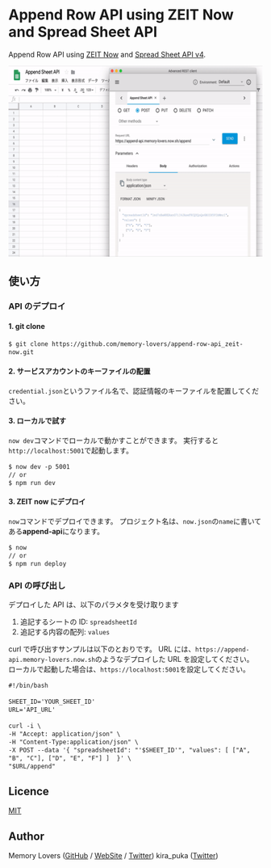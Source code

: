 # Append Row API using ZEIT Now and Spread Sheet API

Append Row API using [ZEIT Now](https://zeit.co/now) and [Spread Sheet API v4](https://developers.google.com/sheets/api/?authuser=2).

![DEMO](https://github.com/memory-lovers/append-row-api_zeit-now/blob/master/img/append_sheet_api_demo.gif)

## 使い方

### API のデプロイ

#### 1. git clone

```shell
$ git clone https://github.com/memory-lovers/append-row-api_zeit-now.git
```

#### 2. サービスアカウントのキーファイルの配置

`credential.json`というファイル名で、認証情報のキーファイルを配置してください。

#### 3. ローカルで試す

`now dev`コマンドでローカルで動かすことができます。
実行すると`http://localhost:5001`で起動します。

```shell
$ now dev -p 5001
// or
$ npm run dev
```

#### 3. ZEIT now にデプロイ

`now`コマンドでデプロイできます。
プロジェクト名は、`now.json`の`name`に書いてある**append-api**になります。

```shell
$ now
// or
$ npm run deploy
```

### API の呼び出し

デプロイした API は、以下のパラメタを受け取ります

1. 追記するシートの ID: `spreadsheetId`
2. 追記する内容の配列: `values`

curl で呼び出すサンプルは以下のとおりです。
URL には、`https://append-api.memory-lovers.now.sh`のようなデプロイした URL を設定してください。
ローカルで起動した場合は、`https://localhost:5001`を設定してください。

```shell
#!/bin/bash

SHEET_ID='YOUR_SHEET_ID'
URL='API_URL'

curl -i \
-H "Accept: application/json" \
-H "Content-Type:application/json" \
-X POST --data '{ "spreadsheetId": "'$SHEET_ID'", "values": [ ["A", "B", "C"], ["D", "E", "F"] ]  }' \
"$URL/append"
```

## Licence

[MIT](https://github.com/memory-lovers/append-row-api_zeit-now/blob/master/LICENCE)

## Author

Memory Lovers ([GitHub](https://github.com/memory-lovers) / [WebSite](https://memory-lovers.com/) / [Twitter](https://twitter.com/MemoryLoverz))
kira_puka ([Twitter](https://twitter.com/kira_puka))
